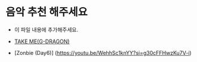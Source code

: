 # 음악 추천 해주세요

- 이 파일 내용에 추가해주세요.

- [TAKE ME(G-DRAGON)](https://www.youtube.com/watch?v=IgIqM68qvF0)

- [Zonbie (Day6)] (https://youtu.be/WehhSc1knYY?si=g30cFFHwzKu7V-i)
